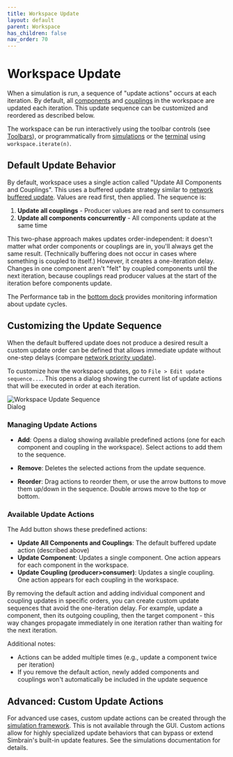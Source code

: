 ```yaml
---
title: Workspace Update
layout: default
parent: Workspace
has_children: false
nav_order: 70
---
```


# Workspace Update

When a simulation is run, a sequence of "update actions" occurs at each iteration. By default, all [components](components.html) and [couplings](couplings.html) in the workspace are updated each iteration. This update sequence can be customized and reordered as described below.

The workspace can be run interactively using the toolbar controls (see [Toolbars](toolbars.html)), or programmatically from [simulations](../simulations) or the [terminal](../utilities/terminal.html) using `workspace.iterate(n)`.

## Default Update Behavior

By default, workspace uses a single action called "Update All Components and Couplings". This uses a buffered update strategy similar to [network buffered update](../network/updateLogic.html#buffered-update). Values are read first, then applied. The sequence is:

1. **Update all couplings** - Producer values are read and sent to consumers  
2. **Update all components concurrently** - All components update at the same time

This two-phase approach makes updates order-independent: it doesn't matter what order components or couplings are in, you'll always get the same result. (Technically buffering does not occur in cases where something is coupled to itself.) However, it creates a one-iteration delay. Changes in one component aren't "felt" by coupled components until the next iteration, because couplings read producer values at the start of the iteration before components update.

The Performance tab in the [bottom dock](propertyTabs.html) provides monitoring information about update cycles.

## Customizing the Update Sequence

When the default buffered update does not produce a desired result a custom update order can be defined that allows immediate update without one-step delays (compare [network priority update](../network/updateLogic.html#priority-based-update-of-free-neurons)). 

To customize how the workspace updates, go to `File > Edit update sequence...`. This opens a dialog showing the current list of update actions that will be executed in order at each iteration.

<img src="/assets/images/workspaceUpdateSequence.png" alt="Workspace Update Sequence Dialog" style="max-width: 50%;">

### Managing Update Actions

- **Add**: Opens a dialog showing available predefined actions (one for each component and coupling in the workspace). Select actions to add them to the sequence.

- **Remove**: Deletes the selected actions from the update sequence.

- **Reorder**: Drag actions to reorder them, or use the arrow buttons to move them up/down in the sequence. Double arrows move to the top or bottom.

### Available Update Actions

The Add button shows these predefined actions:

- **Update All Components and Couplings**: The default buffered update action (described above)
- **Update Component**: Updates a single component. One action appears for each component in the workspace.
- **Update Coupling (producer>consumer)**: Updates a single coupling. One action appears for each coupling in the workspace.

By removing the default action and adding individual component and coupling updates in specific orders, you can create custom update sequences that avoid the one-iteration delay. For example, update a component, then its outgoing coupling, then the target component - this way changes propagate immediately in one iteration rather than waiting for the next iteration.

Additional notes:
- Actions can be added multiple times (e.g., update a component twice per iteration)
- If you remove the default action, newly added components and couplings won't automatically be included in the update sequence

## Advanced: Custom Update Actions

For advanced use cases, custom update actions can be created through the [simulation framework](../simulations). This is not available through the GUI. Custom actions allow for highly specialized update behaviors that can bypass or extend Simbrain's built-in update features. See the simulations documentation for details.
